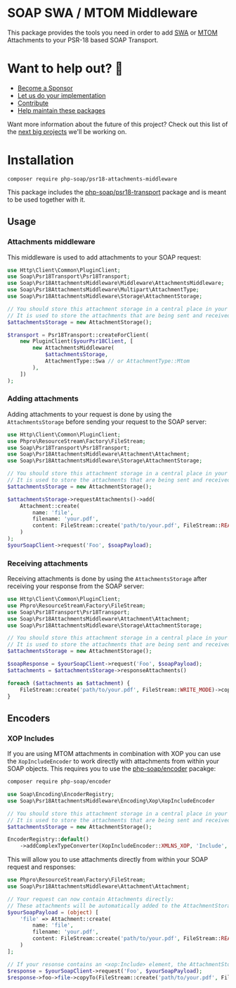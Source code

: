 # SOAP SWA / MTOM Middleware

This package provides the tools you need in order to add [SWA](https://www.w3.org/TR/SOAP-attachments/) or [MTOM](https://www.w3.org/TR/soap12-mtom/) Attachments to your PSR-18 based SOAP Transport.

# Want to help out? 💚

- [Become a Sponsor](https://github.com/php-soap/.github/blob/main/HELPING_OUT.md#sponsor)
- [Let us do your implementation](https://github.com/php-soap/.github/blob/main/HELPING_OUT.md#let-us-do-your-implementation)
- [Contribute](https://github.com/php-soap/.github/blob/main/HELPING_OUT.md#contribute)
- [Help maintain these packages](https://github.com/php-soap/.github/blob/main/HELPING_OUT.md#maintain)

Want more information about the future of this project? Check out this list of the [next big projects](https://github.com/php-soap/.github/blob/main/PROJECTS.md) we'll be working on.

# Installation

```shell
composer require php-soap/psr18-attachments-middleware
```

This package includes the [php-soap/psr18-transport](https://github.com/php-soap/psr18-transport/) package and is meant to be used together with it.

## Usage

### Attachments middleware

This middleware is used to add attachments to your SOAP request:

```php
use Http\Client\Common\PluginClient;
use Soap\Psr18Transport\Psr18Transport;
use Soap\Psr18AttachmentsMiddleware\Middleware\AttachmentsMiddleware;
use Soap\Psr18AttachmentsMiddleware\Multipart\AttachmentType;
use Soap\Psr18AttachmentsMiddleware\Storage\AttachmentStorage;

// You should store this attachment storage in a central place in your application e.g. inside a service container.
// It is used to store the attachments that are being sent and received.
$attachmentsStorage = new AttachmentStorage();

$transport = Psr18Transport::createForClient(
    new PluginClient($yourPsr18Client, [
        new AttachmentsMiddleware(
            $attachmentsStorage,
            AttachmentType::Swa // or AttachmentType::Mtom
        ),
    ])
);
```

### Adding attachments

Adding attachments to your request is done by using the `AttachmentsStorage` before sending your request to the SOAP server:

```php
use Http\Client\Common\PluginClient;
use Phpro\ResourceStream\Factory\FileStream;
use Soap\Psr18Transport\Psr18Transport;
use Soap\Psr18AttachmentsMiddleware\Attachment\Attachment;
use Soap\Psr18AttachmentsMiddleware\Storage\AttachmentStorage;

// You should store this attachment storage in a central place in your application.
// It is used to store the attachments that are being sent and received.
$attachmentsStorage = new AttachmentStorage();

$attachmentsStorage->requestAttachments()->add(
    Attachment::create(
        name: 'file',
        filename: 'your.pdf',
        content: FileStream::create('path/to/your.pdf', FileStream::READ_MODE),
    )
);
$yourSoapClient->request('Foo', $soapPayload);
```

### Receiving attachments

Receiving attachments is done by using the `AttachmentsStorage` after receiving your response from the SOAP server:

```php
use Http\Client\Common\PluginClient;
use Phpro\ResourceStream\Factory\FileStream;
use Soap\Psr18Transport\Psr18Transport;
use Soap\Psr18AttachmentsMiddleware\Attachment\Attachment;
use Soap\Psr18AttachmentsMiddleware\Storage\AttachmentStorage;

// You should store this attachment storage in a central place in your application.
// It is used to store the attachments that are being sent and received.
$attachmentsStorage = new AttachmentStorage();

$soapResponse = $yourSoapClient->request('Foo', $soapPayload);
$attachments = $attachmentsStorage->responseAttachments()

foreach ($attachments as $attachment) {
    FileStream::create('path/to/your.pdf', FileStream::WRITE_MODE)->copyFrom($attachment->content);
}
```

## Encoders

### XOP Includes

If you are using MTOM attachments in combination with XOP you can use the `XopIncludeEncoder` to work directly with attachments from within your SOAP objects.
This requires you to use the [php-soap/encoder](https://github.com/php-soap/encoder) pacakge:

```sh
composer require php-soap/encoder
```

```php
use Soap\Encoding\EncoderRegistry;
use Soap\Psr18AttachmentsMiddleware\Encoding\Xop\XopIncludeEncoder

// You should store this attachment storage in a central place in your application.
// It is used to store the attachments that are being sent and received.
$attachmentsStorage = new AttachmentStorage();

EncoderRegistry::default()
    ->addComplexTypeConverter(XopIncludeEncoder::XMLNS_XOP, 'Include', new XopIncludeEncoder($attachmentsStorage));
```

This will allow you to use attachments directly from within your SOAP request and responses:

```php
use Phpro\ResourceStream\Factory\FileStream;
use Soap\Psr18AttachmentsMiddleware\Attachment\Attachment;

// Your request can now contain Attachments directly:
// These attachments will be automatically added to the AttachmentStorageInterface and a <xop:Include> element will be added to your request instead.
$yourSoapPayload = (object) [
    'file' => Attachment::create(
        name: 'file',
        filename: 'your.pdf',
        content: FileStream::create('path/to/your.pdf', FileStream::READ_MODE)
    )
];

// If your resonse contains an <xop:Include> element, the AttachmentStorageInterface will automatically fetch the attachment and replace the <xop:Include> element with the actual attachment content:
$response = $yourSoapClient->request('Foo', $yourSoapPayload);
$response->foo->file->copyTo(FileStream::create('path/to/your.pdf', FileStream::WRITE_MODE));

```
